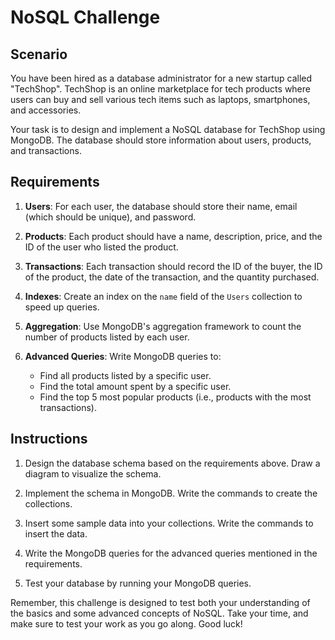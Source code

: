 # NoSQL Challenge

## Scenario

You have been hired as a database administrator for a new startup called "TechShop". TechShop is an online marketplace for tech products where users can buy and sell various tech items such as laptops, smartphones, and accessories.

Your task is to design and implement a NoSQL database for TechShop using MongoDB. The database should store information about users, products, and transactions.

## Requirements

1. **Users**: For each user, the database should store their name, email (which should be unique), and password.

2. **Products**: Each product should have a name, description, price, and the ID of the user who listed the product.

3. **Transactions**: Each transaction should record the ID of the buyer, the ID of the product, the date of the transaction, and the quantity purchased.

4. **Indexes**: Create an index on the `name` field of the `Users` collection to speed up queries.

5. **Aggregation**: Use MongoDB's aggregation framework to count the number of products listed by each user.

6. **Advanced Queries**: Write MongoDB queries to:
   - Find all products listed by a specific user.
   - Find the total amount spent by a specific user.
   - Find the top 5 most popular products (i.e., products with the most transactions).

## Instructions

1. Design the database schema based on the requirements above. Draw a diagram to visualize the schema.

2. Implement the schema in MongoDB. Write the commands to create the collections.

3. Insert some sample data into your collections. Write the commands to insert the data.

4. Write the MongoDB queries for the advanced queries mentioned in the requirements.

5. Test your database by running your MongoDB queries.

Remember, this challenge is designed to test both your understanding of the basics and some advanced concepts of NoSQL. Take your time, and make sure to test your work as you go along. Good luck!
